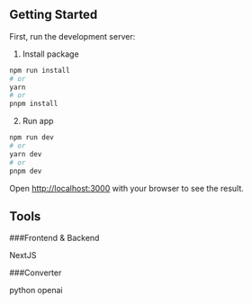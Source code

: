## Getting Started

First, run the development server:

1. Install package
```bash
npm run install
# or
yarn
# or
pnpm install
```

2. Run app
```bash
npm run dev
# or
yarn dev
# or
pnpm dev
```

Open [http://localhost:3000](http://localhost:3000) with your browser to see the result.

## Tools 
###Frontend & Backend

NextJS

###Converter

python
openai
